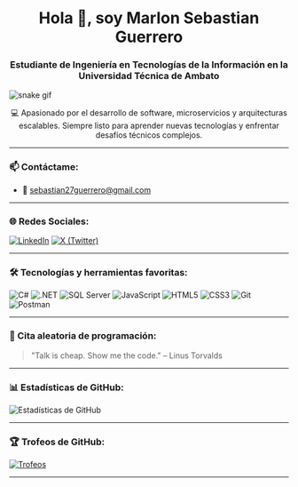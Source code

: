 <h1 align="center">Hola 👋, soy Marlon Sebastian Guerrero</h1>
<h3 align="center">Estudiante de Ingeniería en Tecnologías de la Información en la Universidad Técnica de Ambato</h3>

<picture>
  <source media="(prefers-color-scheme: dark)" srcset="dist/github-snake-dark.svg" />
  <source media="(prefers-color-scheme: light)" srcset="dist/github-snake.svg" />
  <img alt="snake gif" src="dist/github-snake.svg" />
</picture>

<p align="center">
  💻 Apasionado por el desarrollo de software, microservicios y arquitecturas escalables.  
  Siempre listo para aprender nuevas tecnologías y enfrentar desafíos técnicos complejos.
</p>

---

### 📫 Contáctame:
- 📧 sebastian27guerrero@gmail.com

---

### 🌐 Redes Sociales:
[![LinkedIn](https://img.shields.io/badge/LinkedIn-blue?logo=linkedin&style=for-the-badge)](https://linkedin.com/)
[![X (Twitter)](https://img.shields.io/badge/X-black?logo=twitter&style=for-the-badge)](https://x.com/)

---

### 🛠️ Tecnologías y herramientas favoritas:
![C#](https://img.shields.io/badge/-CSharp-239120?style=flat-square&logo=c-sharp&logoColor=white)
![.NET](https://img.shields.io/badge/-.NET-512BD4?style=flat-square&logo=dotnet&logoColor=white)
![SQL Server](https://img.shields.io/badge/-SQL%20Server-CC2927?style=flat-square&logo=microsoft-sql-server&logoColor=white)
![JavaScript](https://img.shields.io/badge/-JavaScript-F7DF1E?style=flat-square&logo=javascript&logoColor=black)
![HTML5](https://img.shields.io/badge/-HTML5-E34F26?style=flat-square&logo=html5&logoColor=white)
![CSS3](https://img.shields.io/badge/-CSS3-1572B6?style=flat-square&logo=css3&logoColor=white)
![Git](https://img.shields.io/badge/-Git-F05032?style=flat-square&logo=git&logoColor=white)
![Postman](https://img.shields.io/badge/-Postman-FF6C37?style=flat-square&logo=postman&logoColor=white)

---

### 🧠 Cita aleatoria de programación:
> "Talk is cheap. Show me the code." – Linus Torvalds

---

### 📊 Estadísticas de GitHub:

![Estadísticas de GitHub](https://github-readme-stats.vercel.app/api?username=SebastianGuerrero27&show_icons=true&theme=github_dark)

---

### 🏆 Trofeos de GitHub:

[![Trofeos](https://github-profile-trophy.vercel.app/?username=SebastianGuerrero27&theme=onedark)](https://github.com/ryo-ma/github-profile-trophy)

---

